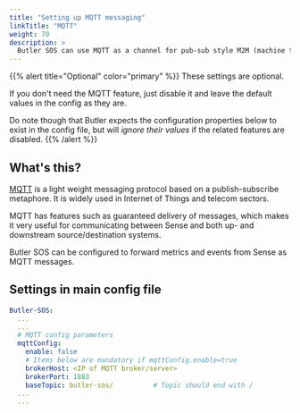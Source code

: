 ```yaml
---
title: "Setting up MQTT messaging"
linkTitle: "MQTT"
weight: 70
description: >
  Butler SOS can use MQTT as a channel for pub-sub style M2M (machine to machine) messages. This page describes how to configure MQTT in Butler SOS.
---
```


{{% alert title="Optional" color="primary" %}}
These settings are optional.

If you don't need the MQTT feature, just disable it and leave the default values in the config as they are.

Do note though that Butler expects the configuration properties below to exist in the config file, but will *ignore their values* if the related features are disabled.
{{% /alert %}}

## What's this?

[MQTT](https://mqtt.org/) is a light weight messaging protocol based on a publish-subscribe metaphore. It is widely used in Internet of Things and telecom sectors.

MQTT has features such as guaranteed delivery of messages, which makes it very useful for communicating between Sense and both up- and downstream source/destination systems.

Butler SOS can be configured to forward metrics and events from Sense as MQTT messages.

## Settings in main config file

```yaml
Butler-SOS:
  ...
  ...
  # MQTT config parameters
  mqttConfig:
    enable: false
    # Items below are mandatory if mqttConfig.enable=true
    brokerHost: <IP of MQTT broker/server>
    brokerPort: 1883
    baseTopic: butler-sos/          # Topic should end with /
  ...
  ...
```
